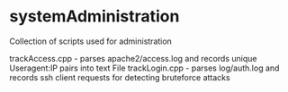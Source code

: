 # systemAdministration
Collection of scripts used for administration

trackAccess.cpp - parses apache2/access.log and records unique Useragent:IP pairs into text File
trackLogin.cpp - parses log/auth.log and records ssh client requests for detecting bruteforce attacks
